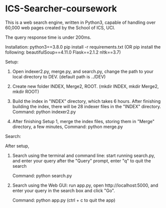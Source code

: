 # ICS-Searcher-coursework

This is a web search engine, written in Python3, capable of handling over 60,000 web pages created by the School of ICS, UCI.

The query response time is under 200ms.

Installation: 
    python3==3.8.0
    pip install -r requirements.txt
    (OR pip install the following:
        beautifulSoup==4.11.0
        Flask==2.1.2
        nltk==3.7)


Setup:  

1.  Open indexer2.py, merge.py, and search.py, change the path to your local directory to DEV. (default path is ../DEV)
    
2.  Create new folder INDEX, Merge2, ROOT. (mkdir INDEX, mkdir Merge2, mkdir ROOT)
    
3.  Build the index in "INDEX" directory, which takes 6 hours. After finishing building the index, there will be 28 indexer files in the "INDEX" directory.
    Command: python indexer2.py
    
4.  After finishing Setup 1, merge the index files, storing them in "Merge" directory, a few minutes, 
    Command: python merge.py


Search:

After setup, 

1.  Search using the terminal and command line: start running search.py, and enter your query after the "Query" prompt, enter "q" to quit the search
    
    Command: python search.py
        
2.  Search using the Web GUI: run app.py, open http://localhost:5000, and enter your query in the search box and click "Go". 
    
    Command: python app.py (ctrl + c to quit the app)
        

